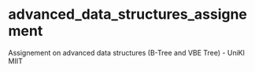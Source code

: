 # advanced_data_structures_assignement
Assignement on advanced data structures (B-Tree and VBE Tree) - UniKl MIIT
